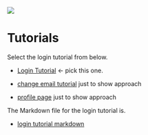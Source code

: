 ![](images/logoGrofar.png)
# Tutorials

Select the login tutorial from below.

 * [Login Tutorial](index.html?dummy=0#login)  <- pick this one.
 
 * [change email tutorial](index.html?dummy=1#changeEmail) just to show approach 
 * [profile page](index.html?dummy=2#profilePage) just to show approach 
 
 The Markdown file for the login tutorial is.
 * [login tutorial markdown ](https://github.com/nanjizal/grfTest/blob/master/bin/tutorials/)